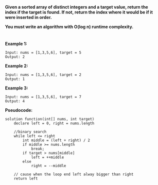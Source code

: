 **Given a sorted array of distinct integers and a target value, return the index if the target is found. If not, return the index where it would be if it were inserted in order.**

**You must write an algorithm with O(log n) runtime complexity.**
#
**Example 1:**

    Input: nums = [1,3,5,6], target = 5
    Output: 2

**Example 2:**

    Input: nums = [1,3,5,6], target = 2
    Output: 1

**Example 3:**

    Input: nums = [1,3,5,6], target = 7
    Output: 4

**Pseudocode:**
```
solution function(int[] nums, int target)
    declare left = 0, right = nums.length  
    
    //binary search
    while left <= right 
        int middle = (left + right) / 2
        if middle >= nums.length 
            break;
        if target > nums[middle] 
            left = ++middle
        else 
            right = --middle
    
    // cause when the loop end left alway bigger than right
    return left